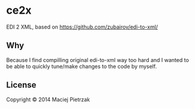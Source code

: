 # ce2x

EDI 2 XML, based on https://github.com/zubairov/edi-to-xml/

## Why

Because I find compilling original edi-to-xml way too hard and I wanted to be able to
quickly tune/make changes to the code by myself.

## License

Copyright © 2014 Maciej Pietrzak
